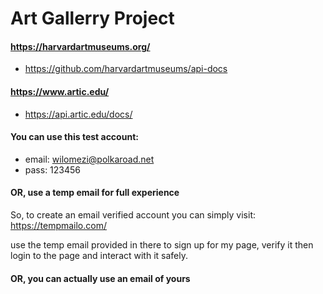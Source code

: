 # Art Gallerry Project

#### https://harvardartmuseums.org/

- https://github.com/harvardartmuseums/api-docs

#### https://www.artic.edu/

- https://api.artic.edu/docs/



#### You can use this test account:
- email: wilomezi@polkaroad.net
- pass: 123456

#### OR, use a temp email for full experience

So, to create an email verified account you can simply visit: https://tempmailo.com/

use the temp email provided in there to sign up for my page, verify it then login to the page and interact with it safely.

#### OR, you can actually use an email of yours